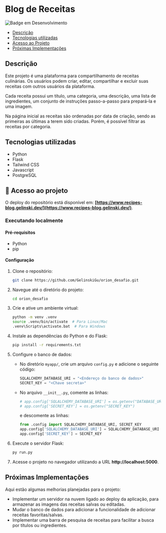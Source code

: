 <h1> Blog de Receitas </h1>


![Badge em Desenvolvimento](http://img.shields.io/static/v1?label=STATUS&message=EM%20DESENVOLVIMENTO&color=GREEN&style=for-the-badge)

* [Descrição](#descricao)
* [Tecnologias utilizadas](#tecnologias-utilizadas)
* [Acesso ao Projeto](#acesso-ao-projeto)
* [Próximas Implementações](#proximas-implementacoes)

## Descrição <a name="descricao"></a>
<p>Este projeto é uma plataforma para compartilhamento de receitas culinárias. Os usuários podem criar, editar, compartilhar e excluir suas receitas com outros usuários da plataforma.</p> 
<p>Cada receita possui um título, uma categoria, uma descrição, uma lista de ingredientes, um conjunto de instruções passo-a-passo para prepará-la e uma imagem.</p>
Na página inicial as receitas são ordenadas por data de criação, sendo as primeiras as últimas a terem sido criadas. Porém, é possível filtrar as receitas por categoria.

##  Tecnologias utilizadas <a name="tecnologias-utilizadas"></a>
- Python
- Flask
- Tailwind CSS
- Javascript
- PostgreSQL

## 📁 Acesso ao projeto <a name="acesso-ao-projeto"></a>
O deploy do repositório está disponível em: **[https://www.recipes-blog.gelinski.dev/](https://www.recipes-blog.gelinski.dev/)**.

### Executando localmente

#### Pré-requisitos

- Python
- pip

#### Configuração

1. Clone o repositório:

   ```bash
   git clone https://github.com/GelinskiGu/orion_desafio.git

2. Navegue até o diretório do projeto:

    ```bash
    cd orion_desafio
    ```
    
3. Crie e ative um ambiente virtual:
     
    ```bash
    python -m venv .venv
    source .venv/bin/activate  # Para Linux/Mac
    .venv\Scripts\activate.bat  # Para Windows
    ```
    
4. Instale as dependências do Python e do Flask:

    ```bash
    pip install -r requirements.txt
    ```
    
5. Configure o banco de dados:

   - No diretório `myapp/`, crie um arquivo `config.py` e adicione o seguinte código:

     ```python
     SQLALCHEMY_DATABASE_URI = "<Endereço do banco de dados>"
     SECRET_KEY = "<Chave secreta>"
     ```

   - No arquivo `__init__.py`, comente as linhas:

     ```python
     # app.config['SQLALCHEMY_DATABASE_URI'] = os.getenv("DATABASE_URL")
     # app.config['SECRET_KEY'] = os.getenv("SECRET_KEY")
     ```

     e descomente as linhas:

     ```python
     from .config import SQLALCHEMY_DATABASE_URI, SECRET_KEY
     app.config['SQLALCHEMY_DATABASE_URI'] = SQLALCHEMY_DATABASE_URI
     app.config['SECRET_KEY'] = SECRET_KEY
     ```
     
6. Execute o servidor Flask:
    
    ```bash
    py run.py
    ```
7. Acesse o projeto no navegador utilizando a URL __http://localhost:5000__.

## Próximas Implementações <a name="proximas-implementacoes"></a>
Aqui estão algumas melhorias planejadas para o projeto:

- Implementar um servidor na nuvem ligado ao deploy da aplicação, para armazenar as imagens das receitas salvas ou editadas.
- Mudar o banco de dados para adicionar a funcionalidade de adicionar receitas favoritas/salvas.
- Implementar uma barra de pesquisa de receitas para facilitar a busca por títulos ou ingredientes.
